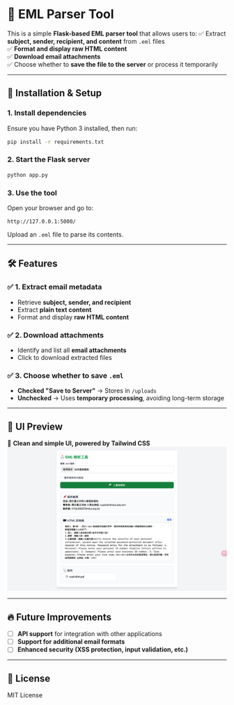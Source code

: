 # 📩 EML Parser Tool

This is a simple **Flask-based EML parser tool** that allows users to:
✅ Extract **subject, sender, recipient, and content** from `.eml` files  
✅ **Format and display raw HTML content**  
✅ **Download email attachments**  
✅ Choose whether to **save the file to the server** or process it temporarily  

---

## 🚀 Installation & Setup

### **1. Install dependencies**
Ensure you have Python 3 installed, then run:
```bash
pip install -r requirements.txt
```

### **2. Start the Flask server**
```bash
python app.py
```

### **3. Use the tool**
Open your browser and go to:
```
http://127.0.0.1:5000/
```
Upload an `.eml` file to parse its contents.

---

## 🛠 Features

### ✅ 1. Extract email metadata
- Retrieve **subject, sender, and recipient**
- Extract **plain text content**
- Format and display **raw HTML content**

### ✅ 2. Download attachments
- Identify and list all **email attachments**
- Click to download extracted files

### ✅ 3. Choose whether to save `.eml`
- **Checked "Save to Server"** → Stores in `/uploads`
- **Unchecked** → Uses **temporary processing**, avoiding long-term storage

---

## 🎨 UI Preview
🔹 **Clean and simple UI, powered by Tailwind CSS**  
![EML Parser UI](sample.png)

---

## 🔥 Future Improvements
- [ ] **API support** for integration with other applications
- [ ] **Support for additional email formats**
- [ ] **Enhanced security (XSS protection, input validation, etc.)**

---

## 📜 License
MIT License
